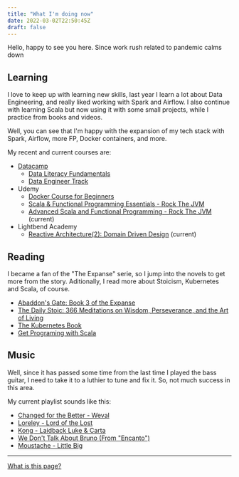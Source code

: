 ```yaml
---
title: "What I'm doing now"
date: 2022-03-02T22:50:45Z
draft: false
---
```


Hello, happy to see you here. Since work rush related to pandemic calms down

## Learning

I love to keep up with learning new skills, last year I learn a lot about Data
Engineering, and really liked working with Spark and Airflow. I also continue
with learning Scala but now using it with some small projects, while I practice
from books and videos.

Well, you can see that I'm happy with the expansion of my tech stack with Spark,
Airflow, more FP, Docker containers, and more.

My recent and current courses are:

- [Datacamp](https://www.datacamp.com/profile/carlosgruiz)
    - [Data Literacy Fundamentals](https://www.datacamp.com/tracks/data-literacy-fundamentals)
    - [Data Engineer Track](https://www.datacamp.com/tracks/data-engineer-with-python)
- Udemy
    - [Docker Course for Beginners](https://www.udemy.com/course/docker-container-course-for-beginners/)
    - [Scala & Functional Programming Essentials - Rock The JVM](https://www.udemy.com/course/rock-the-jvm-scala-for-beginners/)
    - [Advanced Scala and Functional Programming - Rock The JVM](https://www.udemy.com/course/advanced-scala/) (current)
- Lightbend Academy
    - [Reactive Architecture(2): Domain Driven Design](https://academy.lightbend.com/courses/course-v1:lightbend+LRA-DomainDrivenDesign+v1/about) (current)

## Reading

I became a fan of the "The Expanse" serie, so I jump into the novels to get more from the story. Aditionally, I read more about Stoicism, Kubernetes and Scala, of course.

- [Abaddon's Gate: Book 3 of the Expanse](https://www.amazon.com/dp/B009SQ018I/ref=cm_sw_r_tw_dp_4XB96DBS70C23AAQRTNC)
- [The Daily Stoic: 366 Meditations on Wisdom, Perseverance, and the Art of Living](https://www.amazon.com/dp/0735211736/ref=cm_sw_r_tw_dp_TBPQD0FPSJSMFJKY5HT5)
- [The Kubernetes Book](https://www.amazon.com/dp/B072TS9ZQZ/ref=cm_sw_r_tw_dp_ZVAGPNQHARQDH1AX92FW)
- [Get Programing with Scala](https://www.manning.com/books/get-programming-with-scala)

## Music

Well, since it has passed some time from the last time I played the bass
guitar, I need to take it to a luthier to tune and fix it. So, not much 
success in this area.

My current playlist sounds like this:

- [Changed for the Better - Weval](https://youtu.be/q12YnJ_9y4Q)
- [Loreley - Lord of the Lost](https://youtu.be/ai3LrJ2MPSs)
- [Kong - Laidback Luke & Carta](https://youtu.be/h0CnXobMza0)
- [We Don't Talk About Bruno (From "Encanto")](https://youtu.be/bvWRMAU6V-c)
- [Moustache - Little Big](https://youtu.be/9JOyTf1q6gE)

---

[What is this page?](https://nownownow.com/about)
